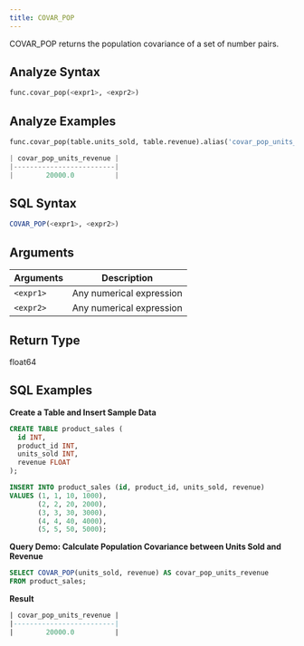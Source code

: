 ```yaml
---
title: COVAR_POP
---
```


COVAR_POP returns the population covariance of a set of number pairs. 

## Analyze Syntax

```python
func.covar_pop(<expr1>, <expr2>)
```

## Analyze Examples
```python
func.covar_pop(table.units_sold, table.revenue).alias('covar_pop_units_revenue')

| covar_pop_units_revenue |
|-------------------------|
|        20000.0          |
```

## SQL Syntax

```sql
COVAR_POP(<expr1>, <expr2>)
```

## Arguments

| Arguments |        Description       |
|-----------| ------------------------ |
| `<expr1>` | Any numerical expression |
| `<expr2>` | Any numerical expression |

## Return Type

float64

## SQL Examples

**Create a Table and Insert Sample Data**
```sql
CREATE TABLE product_sales (
  id INT,
  product_id INT,
  units_sold INT,
  revenue FLOAT
);

INSERT INTO product_sales (id, product_id, units_sold, revenue)
VALUES (1, 1, 10, 1000),
       (2, 2, 20, 2000),
       (3, 3, 30, 3000),
       (4, 4, 40, 4000),
       (5, 5, 50, 5000);
```

**Query Demo: Calculate Population Covariance between Units Sold and Revenue**

```sql
SELECT COVAR_POP(units_sold, revenue) AS covar_pop_units_revenue
FROM product_sales;
```

**Result**
```sql
| covar_pop_units_revenue |
|-------------------------|
|        20000.0          |
```